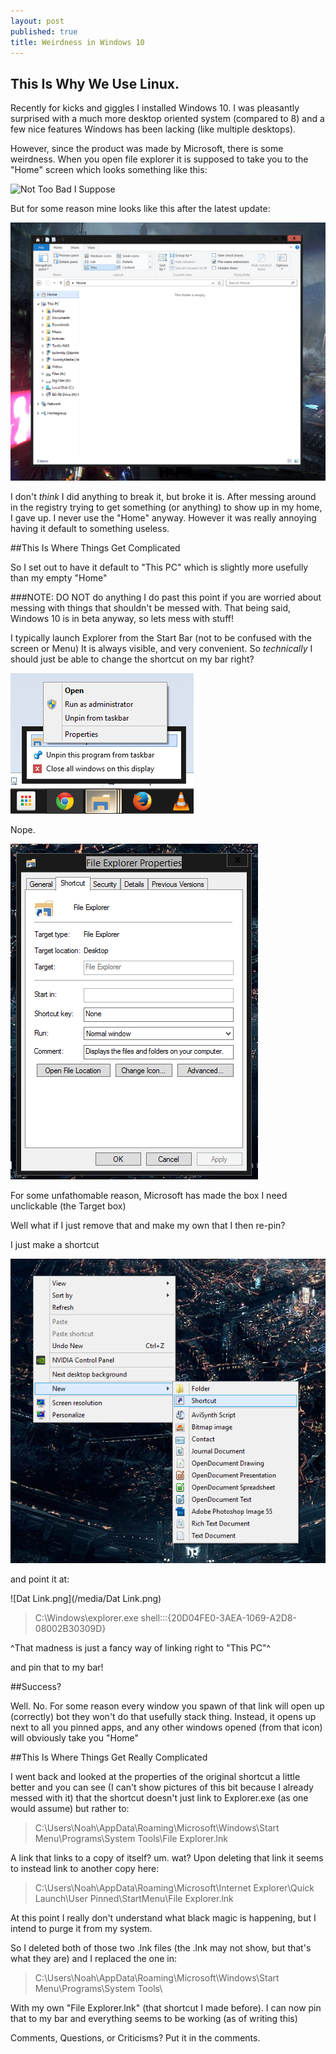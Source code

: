 ```yaml
---
layout: post
published: true
title: Weirdness in Windows 10
---
```


## This Is Why We Use Linux. 
 
Recently for kicks and giggles I installed Windows 10. I was pleasantly surprised with a much more desktop oriented system (compared to 8) and a few nice features Windows has been lacking (like multiple desktops). 
 
However, since the product was made by Microsoft, there is some weirdness. When you open file explorer it is supposed to take you to the "Home" screen which looks something like this: 
 
![Not Too Bad I Suppose](http://winaero.com/blog/wp-content/uploads/2014/10/windows-10-libraries-in-Home-folder.png) 
 
But for some reason mine looks like this after the latest update: 
 
![Dat Link.png](/media/Fail.PNG)
 
I don't _think_ I did anything to break it, but broke it is. After messing around in the registry trying to get something (or anything) to show up in my home, I gave up. I never use the "Home" anyway. However it was really annoying having it default to something useless. 
 
##This Is Where Things Get Complicated 
 
So I set out to have it default to "This PC" which is slightly more usefully than my empty "Home" 
 
###NOTE: DO NOT do anything I do past this point if you are worried about messing with things that shouldn't be messed with. That being said, Windows 10 is in beta anyway, so lets mess with stuff! 
 
I typically launch Explorer from the Start Bar (not to be confused with the screen or Menu) It is always visible, and very convenient. So _technically_ I should just be able to change the shortcut on my bar right? 
 
![properties.png](/media/properties.png) 
 
Nope. 
 
![Failure.PNG](/_posts/Failure.PNG) 
 
For some unfathomable reason, Microsoft has made the box I need unclickable (the Target box) 
 
Well what if I just remove that and make my own that I then re-pin? 
 
I just make a shortcut

![Shorty.png](/media/Shorty.png)

 
and point it at:

![Dat Link.png](/media/Dat Link.png)

>C:\Windows\explorer.exe shell:::{20D04FE0-3AEA-1069-A2D8-08002B30309D} 

^That madness is just a fancy way of linking right to "This PC"^
 
and pin that to my bar! 
 
##Success? 
 
Well. No. For some reason every window you spawn of that link will open up (correctly) bot they won't do that usefully stack thing. Instead, it opens up next to all you pinned apps, and any other windows opened (from that icon) will obviously take you "Home" 
 
##This Is Where Things Get Really Complicated 
 
I went back and looked at the properties of the original shortcut a little better and you can see (I can't show pictures of this bit because I already messed with it) that the shortcut doesn't just link to Explorer.exe (as one would assume) but rather to: 
 
>C:\Users\Noah\AppData\Roaming\Microsoft\Windows\Start Menu\Programs\System Tools\File Explorer.lnk 
 
A link that links to a copy of itself? um. wat? Upon deleting that link it seems to instead link to another copy here: 
 
>C:\Users\Noah\AppData\Roaming\Microsoft\Internet Explorer\Quick Launch\User Pinned\StartMenu\File Explorer.lnk 
 
At this point I really don't understand what black magic is happening, but I intend to purge it from my system. 
 
So I deleted both of those two .lnk files (the .lnk may not show, but that's what they are) and I replaced the one in: 
>C:\Users\Noah\AppData\Roaming\Microsoft\Windows\Start Menu\Programs\System Tools\ 
 
With my own "File Explorer.lnk" (that shortcut I made before). I can now pin that to my bar and everything seems to be working (as of writing this) 
 
 
Comments, Questions, or Criticisms? Put it in the comments.